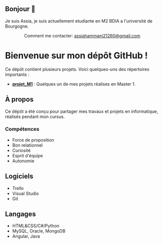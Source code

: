 ## Bonjour 👋

 Je suis Assia, je suis actuellement etudiante en M2 BDIA a l'université de Bourgogne. 

 <p align='center'>
   Comment me contacter: <a href='mailto:assiahammani21260@gmail.com'>assiahammani21260@gmail.com</a>
</p>

# Bienvenue sur mon dépôt GitHub !

Ce dépôt contient plusieurs projets. Voici quelques-uns des répertoires importants :

- **[projet_M1](asiaHH/projets_M1/)** : Quelques un de mes projets réalises en Master 1.

## À propos
Ce dépôt a été conçu pour partager mes travaux et projets en informatique, réalisés pendant mon cursus.

### Compétences
*   Force de proposition
*   Bon relationnel
*   Curiosité
*   Esprit d'équipe
*   Autonomie

## Logiciels
*   Trello
*   Visual Studio
*   Git

## Langages
*   HTML&CSS/C#/Python
*   MySQL, Oracle, MongoDB
*   Angular, Java

